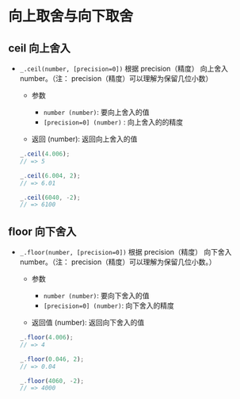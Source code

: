 # 向上取舍与向下取舍

## ceil 向上舍入

+ `_.ceil(number, [precision=0])` 根据 precision（精度） 向上舍入 number。（注： precision（精度）可以理解为保留几位小数）

  + 参数

    + `number (number)`: 要向上舍入的值
    + `[precision=0] (number)` : 向上舍入的的精度

  + 返回 (number): 返回向上舍入的值

  ```js
  _.ceil(4.006);
  // => 5

  _.ceil(6.004, 2);
  // => 6.01

  _.ceil(6040, -2);
  // => 6100
  ```

## floor 向下舍入

+ `_.floor(number, [precision=0])` 根据 precision（精度） 向下舍入 number。（注： precision（精度）可以理解为保留几位小数。）

  + 参数

    + `number (number)`: 要向下舍入的值
    + `[precision=0] (number)`: 向下舍入的精度

  + 返回值 (number): 返回向下舍入的值

  ```js
  _.floor(4.006);
  // => 4

  _.floor(0.046, 2);
  // => 0.04

  _.floor(4060, -2);
  // => 4000
  ```
